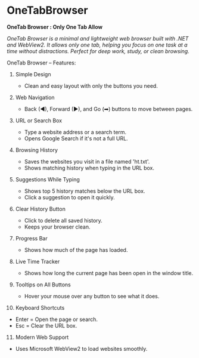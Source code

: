 # OneTabBrowser

**OneTab Browser : Only One Tab Allow**

_OneTab Browser is a minimal and lightweight web browser built with .NET and WebView2. It allows only one tab, helping you focus on one task at a time without distractions. Perfect for deep work, study, or clean browsing._

OneTab Browser – Features:

1. Simple Design
   - Clean and easy layout with only the buttons you need.

2. Web Navigation
   - Back (◀), Forward (▶), and Go (➡) buttons to move between pages.

3. URL or Search Box
   - Type a website address or a search term.
   - Opens Google Search if it's not a full URL.

4. Browsing History
   - Saves the websites you visit in a file named 'ht.txt'.
   - Shows matching history when typing in the URL box.

5. Suggestions While Typing
   - Shows top 5 history matches below the URL box.
   - Click a suggestion to open it quickly.

6. Clear History Button
   - Click to delete all saved history.
   - Keeps your browser clean.

7. Progress Bar
   - Shows how much of the page has loaded.

8. Live Time Tracker
   - Shows how long the current page has been open in the window title.

9. Tooltips on All Buttons
   - Hover your mouse over any button to see what it does.

10. Keyboard Shortcuts
   - Enter = Open the page or search.
   - Esc = Clear the URL box.

11. Modern Web Support
   - Uses Microsoft WebView2 to load websites smoothly.
